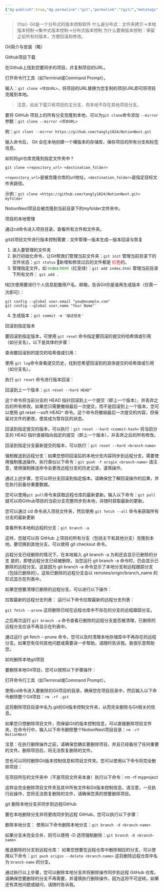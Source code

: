 ```yaml
---
{"dg-publish":true,"dg-permalink":"git","permalink":"/git/","metatags":{"description":"这里是 🏡Davon的数字花园，是个人不断发展的想法的集合，作为半成品的思考，在可探索的空间中，随时间推移不断播种、修剪、塑造","og:site_name":"DavonOs","og:title":"Git","og:type":"article","og:url":"https://zuji.eu.org/git","og:image":null,"og:image:width":"400","og:image:alt":"articlecover","og:locale":"zh_cn"},"tags":["learn/program/git"]}
---
```


>[!tip]- Git是一个分布式的版本控制软件
>什么是分布式：文件夹拷贝→本地版本控制→集中式版本控制→分布式版本控制
>为什么要做版本控制：保留之前所有的版本，方便回滚和修改。

Git简介与安装（略）


Github项目下载

在Github上找到您要同步的项目，并复制项目的URL。

打开命令行工具（如Terminal或Command Prompt）。

输入：`git clone <项目URL>`，将项目的URL替换为您复制的项目URL即可将项目克隆到本地。

>注意，如此下载只有项目的主分支，而本地不存在其他项目分支。

要将 GitHub 项目上的所有分支克隆到本地，可以为`git clone`命令添加 `--mirror` 参数：`git clone --mirror <项目URL>`

例：`git clont --mirror https://github.com/tangly1024/NotionNext.git`

输入命令后， Git 会在本地创建一个裸版本的存储库，保存项目的所有分支和标签信息。

如何将git仓库克隆到指定文件夹中？

`git clone <repository_url> <destination_folder>`

`<repository_url>`是被克隆仓库的url地址，`<destination_folder>`是指定目标文件夹路径。

示例：`git clone <https://github.com/tangly1024/NotionNext.git> myfolder`

NotionNext项目会被克隆到当前目录下的myfolder文件夹中。

项目的本地管理

通过cd命令进入项目目录，查看所有文件和文件夹。

git对项目文件进行版本控制需要：文件管理—版本生成—版本回滚与恢复

1. 进入要管理的文件夹
2. 执行初始化命令，让Git帮我们管理当前文件夹：`git init`
管理当前目录下的文件状态：`git status`
🔔新增和修改过后的文件都是 <mark style="background: transparent; color: red">红色</mark>的。
3. 管理指定文件，如 <mark style="background: transparent; color: green">index.html</mark>（红变绿）：`git add index.html`
管理当前目录下所有文件： `git add .`

❗初次使用要进行个人信息配置用户名、邮箱，告诉Git你是谁再生成版本（仅需一次即可）：
```git
git config --global user.email "you@example.com"
git config --global user.name "Your Name"`
```
4. 生成版本：`git commit -m '描述信息'`

回滚到指定版本

要回滚到指定版本，可使用 `git reset` 命令指定要回滚的提交的哈希值或引用（如分支名）。以下是具体的步骤：

查询要回滚到的提交的哈希值或引用：

使用 `git log`命令查看提交历史，找到您希望回滚到的具体提交的哈希值或引用（如分支名）。

执行 `git reset` 命令进行版本回滚：

回滚到上一个版本：`git reset --hard HEAD^`

这个命令将当前分支的 HEAD 指针回滚到上一个提交（即上一个版本），并丢弃之后的所有修改。如果您只需要撤销最后一次提交，而不是回滚到上一个版本，您可以使用 git reset --soft HEAD^ 命令。这个命令将撤销最后一次提交的内容，但保留对文件的更改，使其成为暂存区的状态。

回滚到指定提交的版本，可以执行：`git reset --hard <commit-hash>`
将当前分支的 HEAD 指针直接指向指定的提交（即上一个版本），并丢弃之后的所有修改。

回滚到指定分支最新提交的版本，可以执行：`git reset --hard <branch-name>`

强制推送到远程分支：如果您想将回滚后的本地分支内容同步到远程分支，需要使用强制推送操作。执行类似以下命令：`git push -f origin <branch-name>`
请注意，使用强制推送命令会更改远程分支的历史记录，谨慎操作。

通过上述步骤，您可以将分支回滚到指定版本。请确保您了解回滚操作的后果，并在执行前备份重要数据。

您可以使用`git pull`命令来获取远程仓库的最新更新。输入以下命令：`git pull`就可以将Github项目的当前分支完整同步到本地，并随时获取最新的更新。

您可以通过 cd 命令进入项目文件夹，然后使用 `git fetch --all` 命令来获取所有分支的最新更新

查看所有本地和远程的分支：`git branch -a`

这样，您就可以将 GitHub 上项目的所有分支（包括主干和其他分支）克隆到本地。要切换到其他分支，可以使用 git checkout 命令。

远程分支已经删除的情况下，在本地输入 git branch -a 为和还会显示已删除的分支
是的，即使远程分支已经被删除，当您运行 git branch -a 命令时，仍会显示已删除的远程分支。这是因为 git branch -a 命令显示了本地分支和远程跟踪分支（包括已删除的）。这些已删除的远程分支会以 remotes/origin/branch_name 的形式显示在列表中。

如果您想要清理已删除的远程分支，可以进行以下操作：

拉取最新的远程分支列表： 运行以下命令拉取最新的远程分支列表：

`git fetch --prune`
这将删除已经在远程仓库中不存在的分支的远程跟踪分支。

之后再次运行 `git branch -a` 命令查看已删除的远程分支是否被清理，已删除的远程分支应该不再显示在列表中。

通过运行 git fetch --prune 命令，您可以及时清理本地存储库中不再存在的远程分支。如果您有任何其他问题或需要进一步帮助，请随时告诉我。我很乐意帮助您。

如何删除本地git项目

要删除本地Git项目，您可以按照以下步骤操作：

打开命令行工具（如Terminal或Command Prompt）。

使用cd命令进入要删除的Git项目的目录，确保您在项目目录中，然后输入以下命令删除整个Git项目：`rm -rf .git`

这将删除项目目录中名为.git的Git版本控制文件夹，从而完全删除与Git相关的信息。

如果您只想删除项目文件，而保留Git的版本控制信息，可以直接删除项目文件夹。在命令行中，输入以下命令删除整个NotionNext项目目录：`rm -rf NotionNext`

注意：在执行删除操作之前，请确保您确实要删除项目，并且已经备份了任何重要的文件。删除项目后，将无法恢复删除的文件。

您也可以同时删除Git版本控制信息和项目文件夹。您可以使用以下命令将完全删除项目：

在项目所在的文件夹中（不是项目文件夹本身）执行以下命令：rm -rf myproject

这样会完全删除项目文件夹及其中所有文件和Git版本控制信息。请注意，一旦执行此操作，您将无法恢复删除的文件，请确保您真的想要删除项目。

git 删除本地分支并同步到远程GitHub

要在本地删除分支并将更改同步到远程 GitHub，您可以执行以下步骤：

删除本地分支： 使用以下命令删除本地分支：`git branch -d <branch-name>`

如果分支未完全合并，则可以使用 -D 选项强制删除：`git branch -D <branch-name>`

推送删除的分支到远程仓库： 如果您想要在远程仓库中删除相应的分支，可以使用以下命令：`git push origin --delete <branch-name>`
这将删除远程仓库中名为 `branch-name` 的分支。

通过执行以上步骤，您可以删除本地分支并将删除操作同步到远程 GitHub 仓库。请确保您要删除的分支不再需要，并谨慎执行删除操作，因为这将不可逆转。如果还有其他问题或疑问，请随时告诉我。

